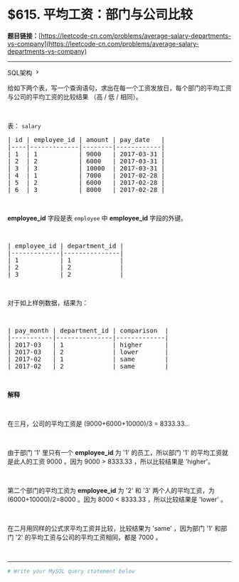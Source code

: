 # $615. 平均工资：部门与公司比较

**题目链接：**[https://leetcode-cn.com/problems/average-salary-departments-vs-company](https://leetcode-cn.com/problems/average-salary-departments-vs-company)

---

<div class="content__1Y2H">
 <div class="sql-schema-wrapper__1jqS">
  <a class="sql-schema-link__1VAC">SQL架构
   <svg viewbox="0 0 24 24" width="1em" height="1em" class="css-1lc17o4-icon">
    <path fill-rule="evenodd" d="M10 6L8.59 7.41 13.17 12l-4.58 4.59L10 18l6-6z"></path>
   </svg></a>
 </div>
 <div class="notranslate">
  <p>给如下两个表，写一个查询语句，求出在每一个工资发放日，每个部门的平均工资与公司的平均工资的比较结果 （高 / 低 / 相同）。</p> 
  <p>&nbsp;</p> 
  <p>表：&nbsp;<code>salary</code></p> 
  <pre class="language-text">| id | employee_id | amount | pay_date   |
|----|-------------|--------|------------|
| 1  | 1           | 9000   | 2017-03-31 |
| 2  | 2           | 6000   | 2017-03-31 |
| 3  | 3           | 10000  | 2017-03-31 |
| 4  | 1           | 7000   | 2017-02-28 |
| 5  | 2           | 6000   | 2017-02-28 |
| 6  | 3           | 8000   | 2017-02-28 |
</pre> 
  <p>&nbsp;</p> 
  <p><strong>employee_id</strong>&nbsp;字段是表&nbsp;<code>employee</code>&nbsp;中&nbsp;<strong>employee_id</strong>&nbsp;字段的外键。</p> 
  <p>&nbsp;</p> 
  <pre class="language-text">| employee_id | department_id |
|-------------|---------------|
| 1           | 1             |
| 2           | 2             |
| 3           | 2             |
</pre> 
  <p>&nbsp;</p> 
  <p>对于如上样例数据，结果为：</p> 
  <p>&nbsp;</p> 
  <pre class="language-text">| pay_month | department_id | comparison  |
|-----------|---------------|-------------|
| 2017-03   | 1             | higher      |
| 2017-03   | 2             | lower       |
| 2017-02   | 1             | same        |
| 2017-02   | 2             | same        |
</pre> 
  <p>&nbsp;</p> 
  <p><strong>解释</strong></p> 
  <p>&nbsp;</p> 
  <p>在三月，公司的平均工资是 (9000+6000+10000)/3 = 8333.33...</p> 
  <p>&nbsp;</p> 
  <p>由于部门 '1' 里只有一个 <strong>employee_id</strong>&nbsp;为 '1' 的员工，所以部门 '1' 的平均工资就是此人的工资&nbsp;9000 。因为 9000 &gt; 8333.33 ，所以比较结果是 'higher'。</p> 
  <p>&nbsp;</p> 
  <p>第二个部门的平均工资为&nbsp;<strong>employee_id</strong>&nbsp;为 '2' 和 '3' 两个人的平均工资，为 (6000+10000)/2=8000 。因为 8000 &lt; 8333.33 ，所以比较结果是 'lower' 。</p> 
  <p>&nbsp;</p> 
  <p>在二月用同样的公式求平均工资并比较，比较结果为 'same' ，因为部门 '1' 和部门 '2' 的平均工资与公司的平均工资相同，都是 7000 。</p> 
  <p>&nbsp;</p> 
 </div>
</div>

---

```sh
# Write your MySQL query statement below
```